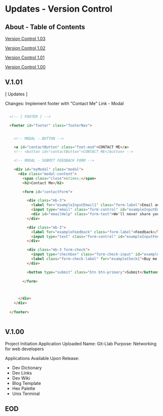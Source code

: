 # Updates - Version Control

## About - Table of Contents

[Version Control 1.03]()

[Version Control 1.02]()

[Version Control 1.01](#v101)

[Version Control 1.00](#v100)


## V.1.01

[ Updates ]

Changes: Implement footer with "Contact Me" Link - Modal

```html 

  <!-- [ FOOTER ] -->

  <footer id="footer" class="footerNav">


    <!-- MODAL - BUTTON -->

    <a id="contactButton" class="foot-mod">CONTACT ME</a>
    <!-- <button id="contactButton">CONTACT ME</button> -->

    <!-- MODAL - SUBMIT FEEDBACK FORM -->

    <div id="myModal" class="modal">
      <div class="modal-content">
        <span class="close">&times;</span>
        <h2>Contact Me</h2>

        <form id="contactForm">

          <div class="mb-3">
            <label for="exampleInputEmail1" class="form-label">Email address</label>
            <input type="email" class="form-control" id="exampleInputEmail1" aria-describedby="emailHelp">
            <div id="emailHelp" class="form-text">We'll never share your email with anyone else.</div>
          </div>

          <div class="mb-3">
            <label for="exampleFeedback" class="form-label">Feedback</label>
            <input type="text" class="form-control" id="exampleInputFeedback1">
          </div>

          <div class="mb-3 form-check">
            <input type="checkbox" class="form-check-input" id="exampleCheck1">
            <label class="form-check-label" for="exampleCheck1">Buy me a Coffee!!</label>
          </div>

          <button type="submit" class="btn btn-primary">Submit</button>
          
        </form>



      </div>
    </div>
    
  </footer>
  
```


## V.1.00

Project Initiation
Application Uploaded 
Name: Git-Llab
Purpose: Networking for web developers


Applications Available Upon Release:

- Dev Dictionary
- Dev Links
- Dev Wiki 
- Blog Template
- Hex Palette
- Unix Terminal

## EOD 